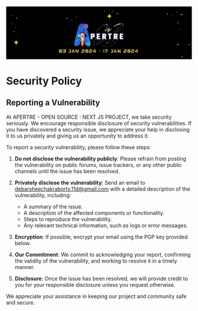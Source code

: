 ![logo](./assets/logo.jpg)

# Security Policy

## Reporting a Vulnerability

At APERTRE - OPEN SOURCE : NEXT JS PROJECT, we take security seriously. We encourage responsible disclosure of security vulnerabilities. If you have discovered a security issue, we appreciate your help in disclosing it to us privately and giving us an opportunity to address it.

To report a security vulnerability, please follow these steps:

1. **Do not disclose the vulnerability publicly**: Please refrain from posting the vulnerability on public forums, issue trackers, or any other public channels until the issue has been resolved.

2. **Privately disclose the vulnerability**: Send an email to [debarsheechakraborty.11d@gmail.com](mailto:debarsheechakraborty.11d@gmail.com) with a detailed description of the vulnerability, including:

   - A summary of the issue.
   - A description of the affected components or functionality.
   - Steps to reproduce the vulnerability.
   - Any relevant technical information, such as logs or error messages.

3. **Encryption**: If possible, encrypt your email using the PGP key provided below.

4. **Our Commitment**: We commit to acknowledging your report, confirming the validity of the vulnerability, and working to resolve it in a timely manner.

5. **Disclosure**: Once the issue has been resolved, we will provide credit to you for your responsible disclosure unless you request otherwise.

We appreciate your assistance in keeping our project and community safe and secure.

